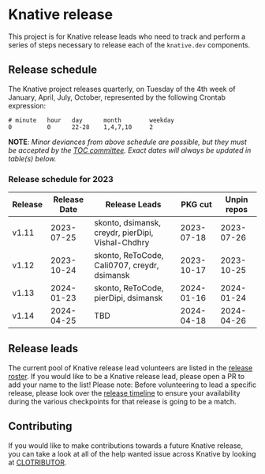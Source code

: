 # Knative release

This project is for Knative release leads who need to track and perform a series of steps necessary to release each of the `knative.dev` components.

## Release schedule

The Knative project releases quarterly, on Tuesday of the 4th week of January, April, July, October, represented by the following Crontab expression:

```
# minute   hour   day      month        weekday
0          0      22-28    1,4,7,10     2
```

**NOTE**: *Minor deviances from above schedule are possible, but they must be accepted by the [TOC committee](https://github.com/knative/community/blob/main/TECH-OVERSIGHT-COMMITTEE.md). Exact dates will always be updated in table(s) below.*

### Release schedule for 2023

| Release | Release Date | Release Leads                                     | PKG cut    | Unpin repos |
|---------|--------------|---------------------------------------------------|------------|-------------|
| v1.11   | 2023-07-25   | skonto, dsimansk, creydr, pierDipi, Vishal-Chdhry | 2023-07-18 | 2023-07-26  |
| v1.12   | 2023-10-24   | skonto, ReToCode, Cali0707, creydr, dsimansk      | 2023-10-17 | 2023-10-25  |
| v1.13   | 2024-01-23   | skonto, ReToCode, pierDipi, dsimansk              | 2024-01-16 | 2024-01-24  |
| v1.14   | 2024-04-25   | TBD                                               | 2024-04-18 | 2024-04-26  |

## Release leads
The current pool of Knative release lead volunteers are listed in the [release roster](./ROSTER.md). If you would like to be a Knative release lead, please open a PR to add your name to the list! Please note: Before volunteering to lead a specific release, please look over the [release timeline](TIMELINE.md) to ensure your availability during the various checkpoints for that release is going to be a match.

## Contributing

If you would like to make contributions towards a future Knative release, you can take a look at all of the help wanted issue across Knative by looking
at [CLOTRIBUTOR](https://clotributor.dev/search?project=knative&page=1).
